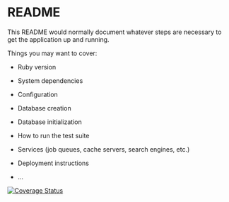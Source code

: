 # README

This README would normally document whatever steps are necessary to get the
application up and running.

Things you may want to cover:

* Ruby version

* System dependencies

* Configuration

* Database creation

* Database initialization

* How to run the test suite

* Services (job queues, cache servers, search engines, etc.)

* Deployment instructions

* ...


[![Coverage Status](https://coveralls.io/repos/github/blake-futchi/rails-app/badge.svg?branch=master)](https://coveralls.io/github/blake-futchi/rails-app?branch=master)